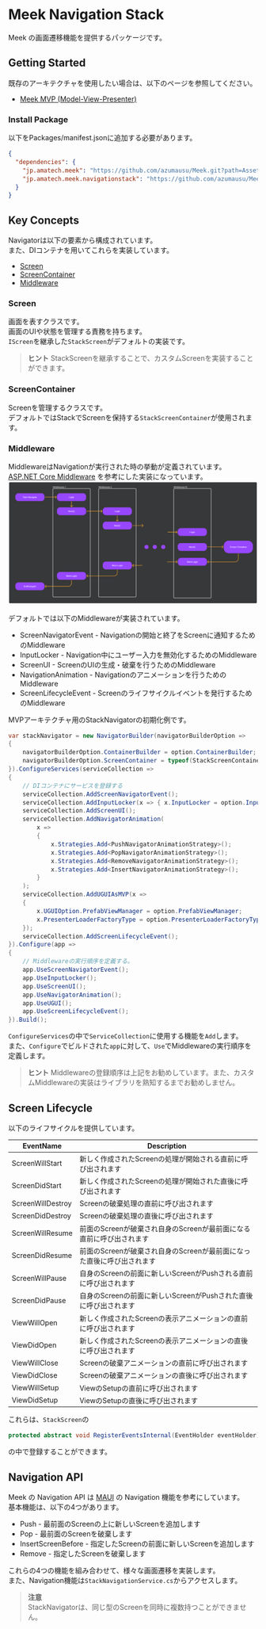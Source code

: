 # Meek Navigation Stack

Meek の画面遷移機能を提供するパッケージです。

## Getting Started
既存のアーキテクチャを使用したい場合は、以下のページを参照してください。
* [Meek MVP (Model-View-Presenter)](../Meek.MVP/README_JA.md) 

### Install Package

以下をPackages/manifest.jsonに追加する必要があります。
```json
{
  "dependencies": {
    "jp.amatech.meek": "https://github.com/azumausu/Meek.git?path=Assets/Packages/Meek",
    "jp.amatech.meek.navigationstack": "https://github.com/azumausu/Meek.git?path=Assets/Packages/Meek.NavigationStack"
  }
}
```

## Key Concepts
Navigatorは以下の要素から構成されています。  
また、DIコンテナを用いてこれらを実装しています。
* [Screen](#screen)
* [ScreenContainer](#screencontainer)
* [Middleware](#middleware)


### Screen
画面を表すクラスです。  
画面のUIや状態を管理する責務を持ちます。  
`IScreen`を継承した`StackScreen`がデフォルトの実装です。


> **ヒント**
> StackScreenを継承することで、カスタムScreenを実装することができます。

### ScreenContainer
Screenを管理するクラスです。  
デフォルトではStackでScreenを保持する`StackScreenContainer`が使用されます。

### Middleware
MiddlewareはNavigationが実行された時の挙動が定義されています。  
[ASP.NET Core Middleware](https://learn.microsoft.com/en-us/aspnet/core/fundamentals/middleware/?view=aspnetcore-7.0) を参考にした実装になっています。
![MiddlewareConcept](../../../Docs/Assets/MiddlewareConcept.png)

デフォルトでは以下のMiddlewareが実装されています。
* ScreenNavigatorEvent - Navigationの開始と終了をScreenに通知するためのMiddleware
* InputLocker - Navigation中にユーザー入力を無効化するためのMiddleware
* ScreenUI - ScreenのUIの生成・破棄を行うためのMiddleware
* NavigationAnimation - Navigationのアニメーションを行うためのMiddleware
* ScreenLifecycleEvent - Screenのライフサイクルイベントを発行するためのMiddleware

MVPアーキテクチャ用のStackNavigatorの初期化例です。
```csharp
var stackNavigator = new NavigatorBuilder(navigatorBuilderOption =>
{
    navigatorBuilderOption.ContainerBuilder = option.ContainerBuilder;
    navigatorBuilderOption.ScreenContainer = typeof(StackScreenContainer);
}).ConfigureServices(serviceCollection =>
{
    // DIコンテナにサービスを登録する
    serviceCollection.AddScreenNavigatorEvent();
    serviceCollection.AddInputLocker(x => { x.InputLocker = option.InputLocker; });
    serviceCollection.AddScreenUI();
    serviceCollection.AddNavigatorAnimation(
        x =>
        {
            x.Strategies.Add<PushNavigatorAnimationStrategy>();
            x.Strategies.Add<PopNavigatorAnimationStrategy>();
            x.Strategies.Add<RemoveNavigatorAnimationStrategy>();
            x.Strategies.Add<InsertNavigatorAnimationStrategy>();
        }
    );
    serviceCollection.AddUGUIAsMVP(x =>
    {
        x.UGUIOption.PrefabViewManager = option.PrefabViewManager;
        x.PresenterLoaderFactoryType = option.PresenterLoaderFactoryType;
    });
    serviceCollection.AddScreenLifecycleEvent();
}).Configure(app =>
{
    // Middlewareの実行順序を定義する。
    app.UseScreenNavigatorEvent();
    app.UseInputLocker();
    app.UseScreenUI();
    app.UseNavigatorAnimation();
    app.UseUGUI();
    app.UseScreenLifecycleEvent();
}).Build();
```
`ConfigureServices`の中で`ServiceCollection`に使用する機能を`Add`します。  
また、`Configure`でビルドされた`app`に対して、`Use`でMiddlewareの実行順序を定義します。  
> **ヒント**
> Middlewareの登録順序は上記をお勧めしています。また、カスタムMiddlewareの実装はライブラリを熟知するまでお勧めしません。

## Screen Lifecycle
以下のライフサイクルを提供しています。

| EventName         | Description                               |
|-------------------|-------------------------------------------|
| ScreenWillStart   | 新しく作成されたScreenの処理が開始される直前に呼び出されます         |
| ScreenDidStart    | 新しく作成されたScreenの処理が開始された直後に呼び出されます         |
| ScreenWillDestroy | Screenの破棄処理の直前に呼び出されます                    |
| ScreenDidDestroy  | Screenの破棄処理の直後に呼び出されます                    |
| ScreenWillResume  | 前面のScreenが破棄され自身のScreenが最前面になる直前に呼び出されます  |
| ScreenDidResume   | 前面のScreenが破棄され自身のScreenが最前面になった直後に呼び出されます |
| ScreenWillPause   | 自身のScreenの前面に新しいScreenがPushされる直前に呼び出されます  |
| ScreenDidPause    | 自身のScreenの前面に新しいScreenがPushされた直後に呼び出されます  |
| ViewWillOpen      | 新しく作成されたScreenの表示アニメーションの直前に呼び出されます       |
| ViewDidOpen       | 新しく作成されたScreenの表示アニメーションの直後に呼び出されます       |
| ViewWillClose     | Screenの破棄アニメーションの直前に呼び出されます               |
| ViewDidClose      | Screenの破棄アニメーションの直後に呼び出されます               |
| ViewWillSetup     | ViewのSetupの直前に呼び出されます                     |
| ViewDidSetup      | ViewのSetupの直後に呼び出されます                     |
これらは、`StackScreen`の
```csharp
protected abstract void RegisterEventsInternal(EventHolder eventHolder);
```
の中で登録することができます。  

## Navigation API
Meek の Navigation API は [MAUI](https://learn.microsoft.com/en-us/dotnet/maui/user-interface/pages/navigationpage?view=net-maui-7.0) の Navigation 機能を参考にしています。  
基本機能は、以下の4つがあります。
* Push - 最前面のScreenの上に新しいScreenを追加します
* Pop - 最前面のScreenを破棄します
* InsertScreenBefore - 指定したScreenの前面に新しいScreenを追加します
* Remove - 指定したScreenを破棄します

これらの4つの機能を組み合わせて、様々な画面遷移を実装します。  
また、Navigation機能は`StackNavigationService.cs`からアクセスします。

> **注意**  
> StackNavigatorは、同じ型のScreenを同時に複数持つことができません。
